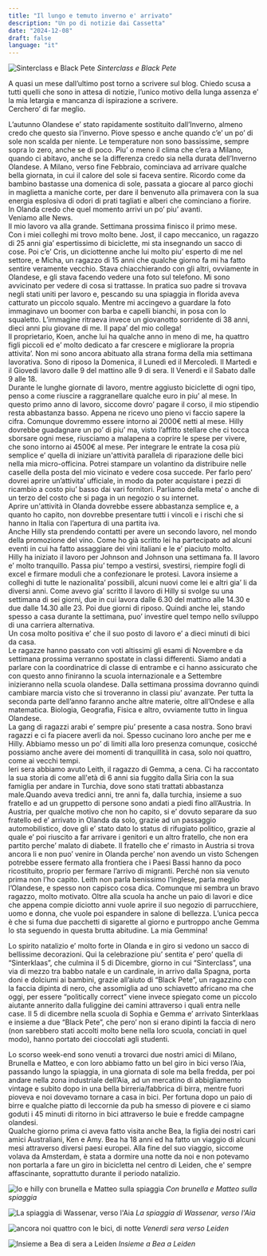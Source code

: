 ```yaml
---
title: "Il lungo e temuto inverno e' arrivato"
description: "Un po di notizie dai Cassetta"
date: "2024-12-08"
draft: false
language: "it"
---
```


![Sinterclass e Black Pete](../../../../assets/images/post-39/pic-1.jpg)
_Sinterclass e Black Pete_

A quasi un mese dall’ultimo post torno a scrivere sul blog. Chiedo scusa a tutti quelli che sono in attesa di notizie, l’unico motivo della lunga assenza e’ la mia letargia e mancanza di ispirazione a scrivere.\
Cerchero’ di far meglio.

L’autunno Olandese e’ stato rapidamente sostituito dall’Inverno, almeno credo che questo sia l’inverno. Piove spesso e anche quando c’e’ un po’ di sole non scalda per niente. Le temperature non sono bassissime, sempre sopra lo zero, anche se di poco. Piu’ o meno il clima che c’era a Milano, quando ci abitavo, anche se la differenza credo sia nella durata dell’Inverno Olandese. A Milano, verso fine Febbraio, cominciava ad arrivare qualche bella giornata, in cui il calore del sole si faceva sentire. Ricordo come da bambino bastasse una domenica di sole, passata a giocare al parco giochi in maglietta a maniche corte, per dare il benvenuto alla primavera con la sua energia esplosiva di odori di prati tagliati e alberi che cominciano a fiorire.\
In Olanda credo che quel momento arrivi un po’ piu’ avanti.\
Veniamo alle News.\
Il mio lavoro va alla grande. Settimana prossima finisco il primo mese.\
Con i miei colleghi mi trovo molto bene. Jost, il capo meccanico, un ragazzo di 25 anni gia’ espertissimo di biciclette, mi sta insegnando un sacco di cose. Poi c’e’ Cris, un diciottenne anche lui molto piu’ esperto di me nel settore, e Micha, un ragazzo di 15 anni che qualche giorno fa mi ha fatto sentire veramente vecchio. Stava chiacchierando con gli altri, ovviamente in Olandese, e gli stava facendo vedere una foto sul telefono. Mi sono avvicinato per vedere di cosa si trattasse. In pratica suo padre si trovava negli stati uniti per lavoro e, pescando su una spiaggia in florida aveva catturato un piccolo squalo. Mentre mi accingevo a guardare la foto immaginavo un boomer con barba e capelli bianchi, in posa con lo squaletto. L’immagine ritraeva invece un giovanotto sorridente di 38 anni, dieci anni piu giovane di me. Il papa’ del mio collega!\
Il proprietario, Koen, anche lui ha qualche anno in meno di me, ha quattro figli piccoli ed e’ molto dedicato a far crescere e migliorare la propria attivita’.
Non mi sono ancora abituato alla strana forma della mia settimana lavorativa. Sono di riposo la Domenica, il Lunedì ed il Mercoledì. Il Martedì e il Giovedi lavoro dalle 9 del mattino alle 9 di sera. Il Venerdì e il Sabato dalle 9 alle 18.\
Durante le lunghe giornate di lavoro, mentre aggiusto biciclette di ogni tipo, penso a come riuscire a raggranellare qualche euro in piu’ al mese. In questo primo anno di lavoro, siccome dovro’ pagare il corso, il mio stipendio resta abbastanza basso. Appena ne ricevo uno pieno vi faccio sapere la cifra. Comunque dovremmo essere intorno ai 2000€ netti al mese. Hilly dovrebbe guadagnare un po’ di piu’ ma, visto l’affitto stellare che ci tocca sborsare ogni mese, riusciamo a malapena a coprire le spese per vivere, che sono intorno ai 4500€ al mese.
Per integrare le entrate la cosa più semplice e’ quella di iniziare un'attività parallela di riparazione delle bici nella mia micro-officina. Potrei stampare un volantino da distribuire nelle caselle della posta del mio vicinato e vedere cosa succede. Per farlo pero’ dovrei aprire un’attivita’ ufficiale, in modo da poter acquistare i pezzi di ricambio a costo piu’ basso dai vari fornitori. Parliamo della meta’ o anche di un terzo del costo che si paga in un negozio o su internet.\
Aprire un'attività in Olanda dovrebbe essere abbastanza semplice e, a quanto ho capito, non dovrebbe presentare tutti i vincoli e i rischi che si hanno in Italia con l’apertura di una partita iva.\
Anche Hilly sta prendendo contatti per avere un secondo lavoro, nel mondo della promozione del vino. Come ho già scritto lei ha partecipato ad alcuni eventi in cui ha fatto assaggiare dei vini italiani e le e’ piaciuto molto.\
Hilly ha iniziato il lavoro per Johnson and Johnson una settimana fa. Il lavoro e’ molto tranquillo. Passa piu’ tempo a vestirsi, svestirsi, riempire fogli di excel e firmare moduli che a confezionare le protesi. Lavora insieme a colleghi di tutte le nazionalita’ possibili, alcuni nuovi come lei e altri gia’ li da diversi anni. Come avevo gia’ scritto il lavoro di Hilly si svolge su una settimana di sei giorni, due in cui lavora dalle 6.30 del mattino alle 14.30 e due dalle 14.30 alle 23. Poi due giorni di riposo. Quindi anche lei, stando spesso a casa durante la settimana, puo’ investire quel tempo nello sviluppo di una carriera alternativa.\
Un cosa molto positiva e’ che il suo posto di lavoro e’ a dieci minuti di bici da casa. \
Le ragazze hanno passato con voti altissimi gli esami di Novembre e da settimana prossima verranno spostate in classi differenti. Siamo andati a parlare con la coordinatrice di classe di entrambe e ci hanno assicurato che con questo anno finiranno la scuola internazionale e a Settembre inizieranno nella scuola olandese. Dalla settimana prossima dovranno quindi cambiare marcia visto che si troveranno in classi piu’ avanzate. Per tutta la seconda parte dell’anno faranno anche altre materie, oltre all’Ondese e alla matematica. Biologia, Geografia, Fisica e altro, ovviamente tutto in lingua Olandese.\
La gang di ragazzi arabi e’ sempre piu’ presente a casa nostra. Sono bravi ragazzi e ci fa piacere averli da noi. Spesso cucinano loro anche per me e Hilly. Abbiamo messo un po’ di limiti alla loro presenza comunque, cosicché possiamo anche avere dei momenti di tranquillità in casa, solo noi quattro, come ai vecchi tempi.\
Ieri sera abbiamo avuto Leith, il ragazzo di Gemma, a cena. Ci ha raccontato la sua storia di come all'età di 6 anni sia fuggito dalla Siria con la sua famiglia per andare in Turchia, dove sono stati trattati abbastanza male.Quando aveva tredici anni, tre anni fa, dalla turchia, insieme a suo fratello e ad un gruppetto di persone sono andati a piedi fino all’Austria. In Austria, per qualche motivo che non ho capito, si e’ dovuto separare da suo fratello ed e’ arrivato in Olanda da solo, grazie ad un passaggio automobilistico, dove gli e’ stato dato lo status di rifugiato politico, grazie al quale e’ poi riuscito a far arrivare i genitori e un altro fratello, che non era partito perche’ malato di diabete. Il fratello che e’ rimasto in Austria si trova ancora li e non puo’ venire in Olanda perche’ non avendo un visto Schengen potrebbe essere fermato alla frontiera che i Paesi Bassi hanno da poco ricostituito, proprio per fermare l’arrivo di migranti. Perché non sia venuto prima non l’ho capito. Leith non parla benissimo l’inglese, parla meglio l’Olandese, e spesso non capisco cosa dica. Comunque mi sembra un bravo ragazzo, molto motivato. Oltre alla scuola ha anche un paio di lavori e dice che appena compie diciotto anni vuole aprire il suo negozio di parrucchiere, uomo e donna, che vuole poi espandere in salone di bellezza. L’unica pecca è che si fuma due pacchetti di sigarette al giorno e purtroppo anche Gemma lo sta seguendo in questa brutta abitudine. La mia Gemmina!

Lo spirito natalizio e’ molto forte in Olanda e in giro si vedono un sacco di bellissime decorazioni. Qui la celebrazione piu’ sentita e’ pero’ quella di “Sinterklaas”, che culmina il 5 di Dicembre, giorno in cui “Sinterclass”, una via di mezzo tra babbo natale e un cardinale, in arrivo dalla Spagna, porta doni e dolciumi ai bambini, grazie all’aiuto di “Black Pete”, un ragazzino con la faccia dipinta di nero, che assomiglia ad uno schiavetto africano ma che oggi, per essere “politically correct” viene invece spiegato come un piccolo aiutante annerito dalla fuliggine dei camini attraverso i quali entra nelle case.
Il 5 di dicembre nella scuola di Sophia e Gemma e’ arrivato Sinterklaas e insieme a due “Black Pete”, che pero’ non si erano dipinti la faccia di nero (non sarebbero stati accolti molto bene nella loro scuola, conciati in quel modo), hanno portato dei cioccolati agli studenti.

Lo scorso week-end sono venuti a trovarci due nostri amici di Milano, Brunella e Matteo, e con loro abbiamo fatto un bel giro in bici verso l’Aia, passando lungo la spiaggia, in una giornata di sole ma bella fredda, per poi andare nella zona industriale dell’Aia, ad un mercatino di abbigliamento vintage e subito dopo in una bella birreria/fabbrica di birra, mentre fuori pioveva e noi dovevamo tornare a casa in bici. Per fortuna dopo un paio di birre e qualche piatto di leccornie da pub ha smesso di piovere e ci siamo goduti i 45 minuti di ritorno in bici attraverso le buie e fredde campagne olandesi.\
Qualche giorno prima ci aveva fatto visita anche Bea, la figlia dei nostri cari amici Australiani, Ken e Amy. Bea ha 18 anni ed ha fatto un viaggio di alcuni mesi attraverso diversi paesi europei. Alla fine del suo viaggio, siccome volava da Amsterdam, è stata a dormire una notte da noi e non potevamo non portarla a fare un giro in bicicletta nel centro di Leiden, che e' sempre affascinante, soprattutto durante il periodo natalizio.

![Io e hilly con brunella e Matteo sulla spiaggia](../../../../assets/images/post-39/pic-2.jpg)
_Con brunella e Matteo sulla spiaggia_

![La spiaggia di Wassenar, verso l'Aia](../../../../assets/images/post-39/pic-3.jpg)
_La spiaggia di Wassenar, verso l'Aia_

![ancora noi quattro con le bici, di notte](../../../../assets/images/post-39/pic-4.jpg)
_Venerdi sera verso Leiden_

![Insieme a Bea di sera a Leiden](../../../../assets/images/post-39/pic-5.jpg)
_Insieme a Bea a Leiden_

